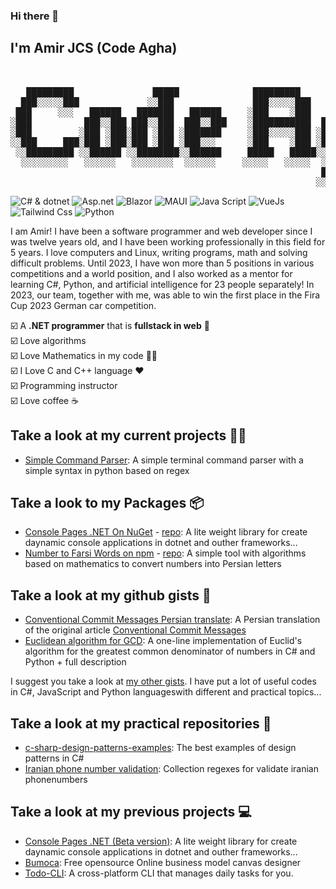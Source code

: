 ### Hi there 👋
## I'm Amir JCS (Code Agha) 

<pre style="backgound-color=transparent">
   <br>
   █████████               █████              █████████            █████               
  ███░░░░░███             ░░███               ███░░░░░███          ░░███                
 ███     ░░░   ██████   ███████   ██████     ░███    ░███   ███████ ░███████    ██████  
░███          ███░░███ ███░░███  ███░░███    ░███████████  ███░░███ ░███░░███  ░░░░░███ 
░███         ░███ ░███░███ ░███ ░███████     ░███░░░░░███ ░███ ░███ ░███ ░███   ███████ 
░░███     ███░███ ░███░███ ░███ ░███░░░      ░███    ░███ ░███ ░███ ░███ ░███  ███░░███ 
 ░░█████████ ░░██████ ░░████████░░██████     █████   █████░░███████ ████ █████░░████████
  ░░░░░░░░░   ░░░░░░   ░░░░░░░░  ░░░░░░     ░░░░░   ░░░░░  ░░░░░███░░░░ ░░░░░  ░░░░░░░░ 
                                                           ███ ░███                      
                                                          ░░██████                      
</pre>

![C# & dotnet](https://img.shields.io/badge/C%23%20%26%20dotnet-c%23d%26dotnet?logo=c-sharp&logoColor=%23083344&labelColor=%237dd3fc&color=%230891b2) ![Asp.net](https://img.shields.io/badge/Asp.Net-c%23d%26dotnet?logo=dotnet&logoColor=%23500724&labelColor=%23f9a8d4&color=%23db2777) ![Blazor](https://img.shields.io/badge/Blazor-c%23d%26dotnet?logo=dotnet&logoColor=%231e3a8a&labelColor=%23818cf8&color=%236366f1) ![MAUI](https://img.shields.io/badge/MAUI-c%23d%26dotnet?logo=dotnet&logoColor=%232e1065&labelColor=%23a78bfa&color=%239333ea) ![Java Script](https://img.shields.io/badge/Java%20script-c%23d%26dotnet?logo=javascript&logoColor=%23fbbf24&labelColor=%2378350f&color=%23fcd34d) ![VueJs](https://img.shields.io/badge/Vue.js-c%23d%26dotnet?logo=vuedotjs&logoColor=%23166534&labelColor=%234ade80&color=%2316a34a) ![Tailwind Css](https://img.shields.io/badge/Tailwind%20Css-c%23d%26dotnet?logo=tailwindcss&logoColor=%230ea5e9&labelColor=%23082f49&color=%230369a1) ![Python](https://img.shields.io/badge/Python-c%23d%26dotnet?logo=python&logoColor=%23fbbf24&labelColor=%23082f49&color=%23fbbf24)  


I am Amir! I have been a software programmer and web developer since I was twelve years old, and I have been working professionally in this field for 5 years. I love computers and Linux, writing programs, math and solving difficult problems. Until 2023, I have won more than 5 positions in various competitions and a world position, and I also worked as a mentor for learning C#, Python, and artificial intelligence for 23 people separately!
In 2023, our team, together with me, was able to win the first place in the Fira Cup 2023 German car competition.


☑️ A __.NET programmer__ that is __fullstack in web__ 💪  
☑️ Love algorithms  
☑️ Love Mathematics in my code 🧑‍💻  
☑️ I Love C and C++ language ❤️  
☑️ Programming instructor  
☑️ Love coffee ☕  

## Take a look at my current projects 🧑‍💻
- [Simple Command Parser](https://github.com/AmirMahdyJebreily/Simple-Command-Parser): A simple terminal command parser with a simple syntax in python based on regex

## Take a look to my Packages 📦
- [Console Pages .NET On NuGet](https://www.nuget.org/packages/ConsolePages/) - [repo](https://github.com/AmirMahdyJebreily/console-pages-dot-net): A lite weight library for create daynamic console applications in dotnet and outher frameworks...
- [Number to Farsi Words on npm](https://www.npmjs.com/package/num-to-fa-word-js) - [repo](https://github.com/AmirMahdyJebreily/NumToFaWordJS): A simple tool with algorithms based on mathematics to convert numbers into Persian letters

## Take a look at my github gists 📑
- [Conventional Commit Messages Persian translate](https://gist.github.com/AmirMahdyJebreily/fde9631a0d9362d55bb7545a51097b15): A Persian translation of the original article [Conventional Commit Messages](https://gist.github.com/qoomon/5dfcdf8eec66a051ecd85625518cfd13)
- [Euclidean algorithm for GCD](https://gist.github.com/AmirMahdyJebreily/2c0e7c05f642af18c3bd6d58a915bfdc): A one-line implementation of Euclid's algorithm for the greatest common denominator of numbers in C# and Python + full description

I suggest you take a look at [my other gists](https://gist.github.com/AmirMahdyJebreily). I have put a lot of useful codes in C#, JavaScript and Python languages ​​with different and practical topics...

## Take a look at my practical repositories 🎯
- [c-sharp-design-patterns-examples](https://github.com/AmirMahdyJebreily/c-sharp-design-patterns-examples): The best examples of design patterns in C#
- [Iranian phone number validation](https://github.com/AmirMahdyJebreily/iranian-phonenumber-validation): Collection regexes for validate iranian phonenumbers

## Take a look at my previous projects 💻
- [Console Pages .NET (Beta version)](https://github.com/AmirMahdyJebreily/console-pages-dot-net): A lite weight library for create daynamic console applications in dotnet and outher frameworks...
- [Bumoca](https://github.com/AmirMahdyJebreily/Bumoca-vue): Free opensource Online business model canvas designer
- [Todo-CLI](https://github.com/AmirMahdyJebreily/Todo-CLI): A cross-platform CLI that manages daily tasks for you.

